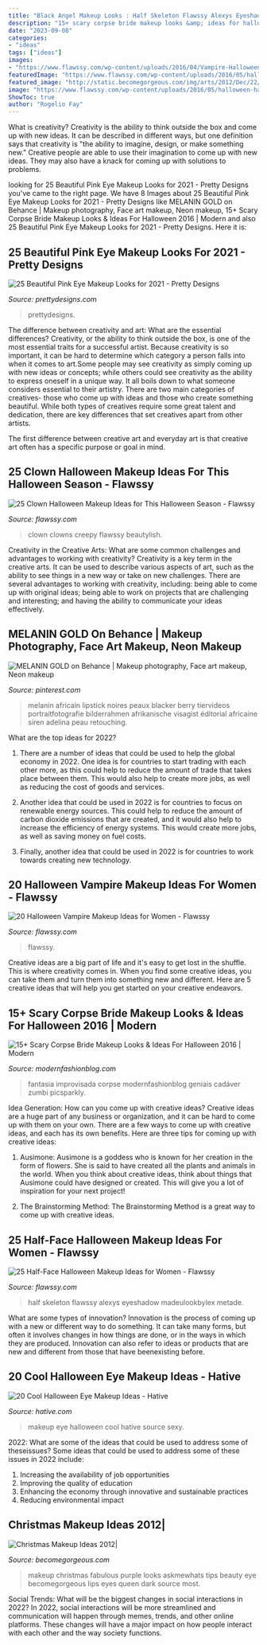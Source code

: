 ```yaml
---
title: "Black Angel Makeup Looks : Half Skeleton Flawssy Alexys Eyeshadow Madeulookbylex Metade"
description: "15+ scary corpse bride makeup looks &amp; ideas for halloween 2016"
date: "2023-09-08"
categories:
- "ideas"
tags: ["ideas"]
images:
- "https://www.flawssy.com/wp-content/uploads/2016/04/Vampire-Halloween-makeup.-ideas-this-year.jpg"
featuredImage: "https://www.flawssy.com/wp-content/uploads/2016/05/halloween-half-face-makeup.jpg"
featured_image: "http://static.becomegorgeous.com/img/arts/2012/Dec/22/9198/christmas_makeup_ideas_3.jpg"
image: "https://www.flawssy.com/wp-content/uploads/2016/05/halloween-half-face-makeup.jpg"
ShowToc: true
author: "Rogelio Fay"
---
```



What is creativity?
Creativity is the ability to think outside the box and come up with new ideas. It can be described in different ways, but one definition says that creativity is "the ability to imagine, design, or make something new." Creative people are able to use their imagination to come up with new ideas. They may also have a knack for coming up with solutions to problems.

	

		
looking for 25 Beautiful Pink Eye Makeup Looks for 2021 - Pretty Designs you've came to the right page. We have 8 Images about 25 Beautiful Pink Eye Makeup Looks for 2021 - Pretty Designs like MELANIN GOLD on Behance | Makeup photography, Face art makeup, Neon makeup, 15+ Scary Corpse Bride Makeup Looks &amp; Ideas For Halloween 2016 | Modern and also 25 Beautiful Pink Eye Makeup Looks for 2021 - Pretty Designs. Here it is:
		
    
## 25 Beautiful Pink Eye Makeup Looks For 2021 - Pretty Designs

<img loading=lazy src="http://www.prettydesigns.com/wp-content/uploads/2017/12/25-beautiful-pink-eye-makeup-looks-for-2018-5.jpg?is-pending-load=1" onerror="this.onerror=null;this.src='https://tse3.mm.bing.net/th?id=OIP.L6n0Kk1Jm2_etwg2fhzsYgHaHa&amp;pid=15.1';" alt="25 Beautiful Pink Eye Makeup Looks for 2021 - Pretty Designs">

_Source: prettydesigns.com_

>prettydesigns. 

	

The difference between creativity and art: What are the essential differences?
Creativity, or the ability to think outside the box, is one of the most essential traits for a successful artist. Because creativity is so important, it can be hard to determine which category a person falls into when it comes to art.Some people may see creativity as simply coming up with new ideas or concepts; while others could see creativity as the ability to express oneself in a unique way. It all boils down to what someone considers essential to their artistry.
There are two main categories of creatives- those who come up with ideas and those who create something beautiful. While both types of creatives require some great talent and dedication, there are key differences that set creatives apart from other artists. 

The first difference between creative art and everyday art is that creative art often has a specific purpose or goal in mind.

    
## 25 Clown Halloween Makeup Ideas For This Halloween Season - Flawssy

<img loading=lazy src="https://www.flawssy.com/wp-content/uploads/2016/05/Killer-Clown-Halloween-Make-Up.jpg" onerror="this.onerror=null;this.src='https://tse4.mm.bing.net/th?id=OIP.aJ3FmmCbk5_FEyZEI0f71QHaLH&amp;pid=15.1';" alt="25 Clown Halloween Makeup Ideas for This Halloween Season - Flawssy">

_Source: flawssy.com_

>clown clowns creepy flawssy beautylish. 

	

Creativity in the Creative Arts: What are some common challenges and advantages to working with creativity?
Creativity is a key term in the creative arts. It can be used to describe various aspects of art, such as the ability to see things in a new way or take on new challenges. There are several advantages to working with creativity, including: being able to come up with original ideas; being able to work on projects that are challenging and interesting; and having the ability to communicate your ideas effectively.

    
## MELANIN GOLD On Behance | Makeup Photography, Face Art Makeup, Neon Makeup

<img loading=lazy src="https://i.pinimg.com/736x/46/53/cf/4653cf85f812262822c69a54172d7bdc.jpg" onerror="this.onerror=null;this.src='https://tse1.mm.bing.net/th?id=OIP.ZIMcEetauM3N3YLCLEMXtQHaK5&amp;pid=15.1';" alt="MELANIN GOLD on Behance | Makeup photography, Face art makeup, Neon makeup">

_Source: pinterest.com_

>melanin africain lipstick noires peaux blacker berry tiervideos portraitfotografie bilderrahmen afrikanische visagist éditorial africaine siren adelina peau retouching. 

	

What are the top ideas for 2022?
1. There are a number of ideas that could be used to help the global economy in 2022. One idea is for countries to start trading with each other more, as this could help to reduce the amount of trade that takes place between them. This would also help to create more jobs, as well as reducing the cost of goods and services.
2. Another idea that could be used in 2022 is for countries to focus on renewable energy sources. This could help to reduce the amount of carbon dioxide emissions that are created, and it would also help to increase the efficiency of energy systems. This would create more jobs, as well as saving money on fuel costs.

3. Finally, another idea that could be used in 2022 is for countries to work towards creating new technology.

    
## 20 Halloween Vampire Makeup Ideas For Women - Flawssy

<img loading=lazy src="https://www.flawssy.com/wp-content/uploads/2016/04/Vampire-Halloween-makeup.-ideas-this-year.jpg" onerror="this.onerror=null;this.src='https://tse3.mm.bing.net/th?id=OIP.td8YevDqivhcWfggrc1NawHaJ4&amp;pid=15.1';" alt="20 Halloween Vampire Makeup Ideas for Women - Flawssy">

_Source: flawssy.com_

>flawssy. 

	

Creative ideas are a big part of life and it's easy to get lost in the shuffle. This is where creativity comes in. When you find some creative ideas, you can take them and turn them into something new and different. Here are 5 creative ideas that will help you get started on your creative endeavors.

    
## 15+ Scary Corpse Bride Makeup Looks &amp; Ideas For Halloween 2016 | Modern

<img loading=lazy src="https://modernfashionblog.com/wp-content/uploads/2016/09/15-Scary-Corpse-Bride-Makeup-Looks-Ideas-For-Halloween-2016-11.jpg" onerror="this.onerror=null;this.src='https://tse1.mm.bing.net/th?id=OIP.YFJqRYWzGzldt2DkCkBWgQAAAA&amp;pid=15.1';" alt="15+ Scary Corpse Bride Makeup Looks &amp; Ideas For Halloween 2016 | Modern">

_Source: modernfashionblog.com_

>fantasia improvisada corpse modernfashionblog geniais cadáver zumbi picsparkly. 

	

Idea Generation: How can you come up with creative ideas?
Creative ideas are a huge part of any business or organization, and it can be hard to come up with them on your own. There are a few ways to come up with creative ideas, and each has its own benefits. Here are three tips for coming up with creative ideas:
1. Ausimone: Ausimone is a goddess who is known for her creation in the form of flowers. She is said to have created all the plants and animals in the world. When you think about creative ideas, think about things that Ausimone could have designed or created. This will give you a lot of inspiration for your next project!

2. The Brainstorming Method: The Brainstorming Method is a great way to come up with creative ideas.

    
## 25 Half-Face Halloween Makeup Ideas For Women - Flawssy

<img loading=lazy src="https://www.flawssy.com/wp-content/uploads/2016/05/halloween-half-face-makeup.jpg" onerror="this.onerror=null;this.src='https://tse4.mm.bing.net/th?id=OIP.0cV597InF2HGHkr1qdZ9GAHaJ4&amp;pid=15.1';" alt="25 Half-Face Halloween Makeup Ideas for Women - Flawssy">

_Source: flawssy.com_

>half skeleton flawssy alexys eyeshadow madeulookbylex metade. 

	

What are some types of innovation?
Innovation is the process of coming up with a new or different way to do something. It can take many forms, but often it involves changes in how things are done, or in the ways in which they are produced. Innovation can also refer to ideas or products that are new and different from those that have beenexisting before.

    
## 20 Cool Halloween Eye Makeup Ideas - Hative

<img loading=lazy src="https://hative.com/wp-content/uploads/2014/10/halloween-eye-makeup/11-halloween-eye-makeup-ideas.jpg" onerror="this.onerror=null;this.src='https://tse2.mm.bing.net/th?id=OIP.evZy6mfi9r8wbZePOBRsSwHaLI&amp;pid=15.1';" alt="20 Cool Halloween Eye Makeup Ideas - Hative">

_Source: hative.com_

>makeup eye halloween cool hative source sexy. 

	

2022: What are some of the ideas that could be used to address some of theseissues?
Some ideas that could be used to address some of these issues in 2022 include: 
1. Increasing the availability of job opportunities 
2. Improving the quality of education 
3. Enhancing the economy through innovative and sustainable practices 
4. Reducing environmental impact 

    
## Christmas Makeup Ideas 2012|

<img loading=lazy src="http://static.becomegorgeous.com/img/arts/2012/Dec/22/9198/christmas_makeup_ideas_3.jpg" onerror="this.onerror=null;this.src='https://tse3.mm.bing.net/th?id=OIP.UOD9ImPGUEXH9WM7OwnkAQHaLH&amp;pid=15.1';" alt="Christmas Makeup Ideas 2012|">

_Source: becomegorgeous.com_

>makeup christmas fabulous purple looks askmewhats tips beauty eye becomegorgeous lips eyes queen dark source most. 

	

Social Trends: What will be the biggest changes in social interactions in 2022?
In 2022, social interactions will be more streamlined and communication will happen through memes, trends, and other online platforms. These changes will have a major impact on how people interact with each other and the way society functions.

